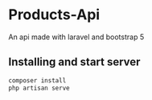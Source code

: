 # Products-Api

An api made with laravel and bootstrap 5

## Installing and start server
```sh
composer install
php artisan serve
```
